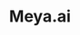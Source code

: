 ---
codehost: https://github.com/https://github.com/meya-ai
facebook: https://facebook.com/getmeya
linkedin: https://linkedin.com/company/9432652
logohandle: meyaai
sort: meya
title: Meya.ai
twitter: https://x.com/meya
website: https://www.meya.ai/
---